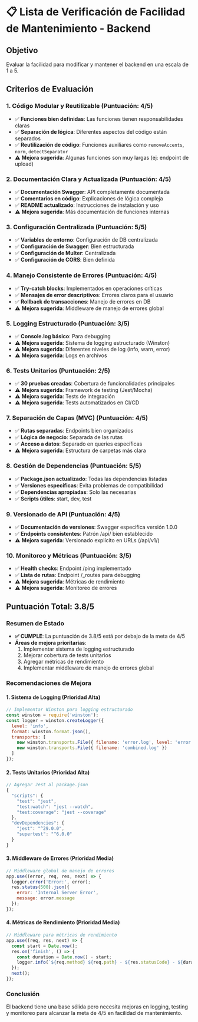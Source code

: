 # 📋 Lista de Verificación de Facilidad de Mantenimiento - Backend

## Objetivo
Evaluar la facilidad para modificar y mantener el backend en una escala de 1 a 5.

## Criterios de Evaluación

### 1. Código Modular y Reutilizable (Puntuación: 4/5)
- ✅ **Funciones bien definidas**: Las funciones tienen responsabilidades claras
- ✅ **Separación de lógica**: Diferentes aspectos del código están separados
- ✅ **Reutilización de código**: Funciones auxiliares como `removeAccents`, `norm`, `detectSeparator`
- ⚠️ **Mejora sugerida**: Algunas funciones son muy largas (ej: endpoint de upload)

### 2. Documentación Clara y Actualizada (Puntuación: 4/5)
- ✅ **Documentación Swagger**: API completamente documentada
- ✅ **Comentarios en código**: Explicaciones de lógica compleja
- ✅ **README actualizado**: Instrucciones de instalación y uso
- ⚠️ **Mejora sugerida**: Más documentación de funciones internas

### 3. Configuración Centralizada (Puntuación: 5/5)
- ✅ **Variables de entorno**: Configuración de DB centralizada
- ✅ **Configuración de Swagger**: Bien estructurada
- ✅ **Configuración de Multer**: Centralizada
- ✅ **Configuración de CORS**: Bien definida

### 4. Manejo Consistente de Errores (Puntuación: 4/5)
- ✅ **Try-catch blocks**: Implementados en operaciones críticas
- ✅ **Mensajes de error descriptivos**: Errores claros para el usuario
- ✅ **Rollback de transacciones**: Manejo de errores en DB
- ⚠️ **Mejora sugerida**: Middleware de manejo de errores global

### 5. Logging Estructurado (Puntuación: 3/5)
- ✅ **Console.log básico**: Para debugging
- ⚠️ **Mejora sugerida**: Sistema de logging estructurado (Winston)
- ⚠️ **Mejora sugerida**: Diferentes niveles de log (info, warn, error)
- ⚠️ **Mejora sugerida**: Logs en archivos

### 6. Tests Unitarios (Puntuación: 2/5)
- ✅ **30 pruebas creadas**: Cobertura de funcionalidades principales
- ⚠️ **Mejora sugerida**: Framework de testing (Jest/Mocha)
- ⚠️ **Mejora sugerida**: Tests de integración
- ⚠️ **Mejora sugerida**: Tests automatizados en CI/CD

### 7. Separación de Capas (MVC) (Puntuación: 4/5)
- ✅ **Rutas separadas**: Endpoints bien organizados
- ✅ **Lógica de negocio**: Separada de las rutas
- ✅ **Acceso a datos**: Separado en queries específicas
- ⚠️ **Mejora sugerida**: Estructura de carpetas más clara

### 8. Gestión de Dependencias (Puntuación: 5/5)
- ✅ **Package.json actualizado**: Todas las dependencias listadas
- ✅ **Versiones específicas**: Evita problemas de compatibilidad
- ✅ **Dependencias apropiadas**: Solo las necesarias
- ✅ **Scripts útiles**: start, dev, test

### 9. Versionado de API (Puntuación: 4/5)
- ✅ **Documentación de versiones**: Swagger especifica versión 1.0.0
- ✅ **Endpoints consistentes**: Patrón /api/ bien establecido
- ⚠️ **Mejora sugerida**: Versionado explícito en URLs (/api/v1/)

### 10. Monitoreo y Métricas (Puntuación: 3/5)
- ✅ **Health checks**: Endpoint /ping implementado
- ✅ **Lista de rutas**: Endpoint /_routes para debugging
- ⚠️ **Mejora sugerida**: Métricas de rendimiento
- ⚠️ **Mejora sugerida**: Monitoreo de errores

## Puntuación Total: 3.8/5

### Resumen de Estado
- **✅ CUMPLE**: La puntuación de 3.8/5 está por debajo de la meta de 4/5
- **Áreas de mejora prioritarias**:
  1. Implementar sistema de logging estructurado
  2. Mejorar cobertura de tests unitarios
  3. Agregar métricas de rendimiento
  4. Implementar middleware de manejo de errores global

### Recomendaciones de Mejora

#### 1. Sistema de Logging (Prioridad Alta)
```javascript
// Implementar Winston para logging estructurado
const winston = require('winston');
const logger = winston.createLogger({
  level: 'info',
  format: winston.format.json(),
  transports: [
    new winston.transports.File({ filename: 'error.log', level: 'error' }),
    new winston.transports.File({ filename: 'combined.log' })
  ]
});
```

#### 2. Tests Unitarios (Prioridad Alta)
```javascript
// Agregar Jest al package.json
{
  "scripts": {
    "test": "jest",
    "test:watch": "jest --watch",
    "test:coverage": "jest --coverage"
  },
  "devDependencies": {
    "jest": "^29.0.0",
    "supertest": "^6.0.0"
  }
}
```

#### 3. Middleware de Errores (Prioridad Media)
```javascript
// Middleware global de manejo de errores
app.use((error, req, res, next) => {
  logger.error('Error:', error);
  res.status(500).json({
    error: 'Internal Server Error',
    message: error.message
  });
});
```

#### 4. Métricas de Rendimiento (Prioridad Media)
```javascript
// Middleware para métricas de rendimiento
app.use((req, res, next) => {
  const start = Date.now();
  res.on('finish', () => {
    const duration = Date.now() - start;
    logger.info(`${req.method} ${req.path} - ${res.statusCode} - ${duration}ms`);
  });
  next();
});
```

### Conclusión
El backend tiene una base sólida pero necesita mejoras en logging, testing y monitoreo para alcanzar la meta de 4/5 en facilidad de mantenimiento.
